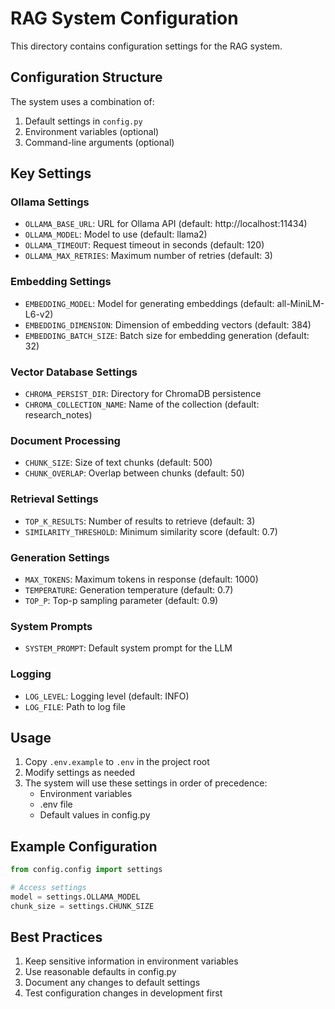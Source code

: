 # RAG System Configuration

This directory contains configuration settings for the RAG system.

## Configuration Structure

The system uses a combination of:
1. Default settings in `config.py`
2. Environment variables (optional)
3. Command-line arguments (optional)

## Key Settings

### Ollama Settings
- `OLLAMA_BASE_URL`: URL for Ollama API (default: http://localhost:11434)
- `OLLAMA_MODEL`: Model to use (default: llama2)
- `OLLAMA_TIMEOUT`: Request timeout in seconds (default: 120)
- `OLLAMA_MAX_RETRIES`: Maximum number of retries (default: 3)

### Embedding Settings
- `EMBEDDING_MODEL`: Model for generating embeddings (default: all-MiniLM-L6-v2)
- `EMBEDDING_DIMENSION`: Dimension of embedding vectors (default: 384)
- `EMBEDDING_BATCH_SIZE`: Batch size for embedding generation (default: 32)

### Vector Database Settings
- `CHROMA_PERSIST_DIR`: Directory for ChromaDB persistence
- `CHROMA_COLLECTION_NAME`: Name of the collection (default: research_notes)

### Document Processing
- `CHUNK_SIZE`: Size of text chunks (default: 500)
- `CHUNK_OVERLAP`: Overlap between chunks (default: 50)

### Retrieval Settings
- `TOP_K_RESULTS`: Number of results to retrieve (default: 3)
- `SIMILARITY_THRESHOLD`: Minimum similarity score (default: 0.7)

### Generation Settings
- `MAX_TOKENS`: Maximum tokens in response (default: 1000)
- `TEMPERATURE`: Generation temperature (default: 0.7)
- `TOP_P`: Top-p sampling parameter (default: 0.9)

### System Prompts
- `SYSTEM_PROMPT`: Default system prompt for the LLM

### Logging
- `LOG_LEVEL`: Logging level (default: INFO)
- `LOG_FILE`: Path to log file

## Usage

1. Copy `.env.example` to `.env` in the project root
2. Modify settings as needed
3. The system will use these settings in order of precedence:
   - Environment variables
   - .env file
   - Default values in config.py

## Example Configuration

```python
from config.config import settings

# Access settings
model = settings.OLLAMA_MODEL
chunk_size = settings.CHUNK_SIZE
```

## Best Practices

1. Keep sensitive information in environment variables
2. Use reasonable defaults in config.py
3. Document any changes to default settings
4. Test configuration changes in development first 